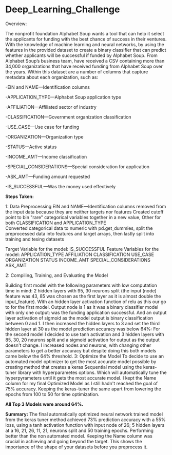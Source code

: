# Deep_Learning_Challenge

Overview:

The nonprofit foundation Alphabet Soup wants a tool that can help it select the applicants for funding with the best chance of success in their ventures. With the knowledge of machine learning and neural networks, by using the features in the provided dataset to create a binary classifier that can predict whether applicants will be successful if funded by Alphabet Soup.
From Alphabet Soup’s business team, have received a CSV containing more than 34,000 organizations that have received funding from Alphabet Soup over the years. Within this dataset are a number of columns that capture metadata about each organization, such as:

-EIN and NAME—Identification columns

-APPLICATION_TYPE—Alphabet Soup application type

-AFFILIATION—Affiliated sector of industry

-CLASSIFICATION—Government organization classification

-USE_CASE—Use case for funding

-ORGANIZATION—Organization type

-STATUS—Active status

-INCOME_AMT—Income classification

-SPECIAL_CONSIDERATIONS—Special consideration for application

-ASK_AMT—Funding amount requested

-IS_SUCCESSFUL—Was the money used effectively

**Steps Taken:**

1: Data Preprocessing
EIN and NAME—Identification columns removed from the input data because they are neither targets nor features 
Created cutoff point to bin "rare" categorical variables together in a new value, Other for both CLASSIFICATION and APPLICATION_TYPE  
Converted categorical data to numeric with pd.get_dummies, split the preprocessed data into features and target arrays, then lastly split into training and tesing datasets 

Target Variable for the model:
IS_SUCCESSFUL
Feature Variables for the model:
APPLICATION_TYPE
AFFILIATION
CLASSIFICATION
USE_CASE
ORGANIZATION
STATUS
INCOME_AMT
SPECIAL_CONSIDERATIONS
ASK_AMT

2: Compiling, Training, and Evaluating the Model

Building first model with the following parameters with low computation time in mind:
2 hidden layers with 95, 30 neurons split (the input (node) feature was 43, 85 was chosen as the first layer as it is almost double the input_feature). With an hidden layer activation function of relu as this our go to for the first model.
Output node is 1 as it was a binary classifier model with only one output: was the funding application successful. And an output layer activation of sigmoid as the model output is binary classification between 0 and 1.
I then increased the hidden layers to 3 and set the third hidden layer at 30 as the model prediction accuracy was below 64%: 
For the second model I decided to use tanh activation and 3 hidden layers with 85, 30, 20 neurons split and a sigmoid activation for output as the output doesn't change. 
I increased nodes and neurons, with changing other parameters to get a better accuracy but despite doing this both models came below the 64% threshold.
3: Optimize the Model
To decide to use an automated model optimizer to get the most accurate model possible by creating method that creates a keras Sequential model using the keras-tuner library with hyperparametes options.  Which will automatically tune the hyperpyrameters until it gets the most accurate model. 
I kept the Name column for my final Optimized Model as I still hadn't reached the goal of 75% accuracy. Keeping the keras-tuner the same apart from lowering the epochs from 100 to 50 for time optimization.

**All Top 3 Models were around 64%.**

**Summary:**
The final automatically optimized neural network trained model from the keras tuner method achieved 73% prediction accuracy with a 55% loss, using a tanh activation function with input node of 26; 5 hidden layers at a 16, 21, 26, 11, 21, neurons split and 50 training epochs. Performing better than the non automated model. Keeping the Name column was crucial in achieving and going beyond the target. This shows the importance of the shape of your datasets before you preprocess it.




